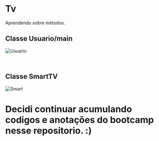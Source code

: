 # Tv
Aprendendo sobre métodos.
 ## Classe Usuario/main
 ![Usuario](https://user-images.githubusercontent.com/91918988/224569564-e0f7d624-8c55-43e8-a3bb-f99fa91f023f.png)
 
 <br/>
 
 ## Classe SmartTV
 ![Smart](https://user-images.githubusercontent.com/91918988/224569702-be9bb873-1d71-47a4-bd51-8703462378dd.png)
 
 # Decidi continuar acumulando codigos e anotações do bootcamp nesse repositorio. :)


